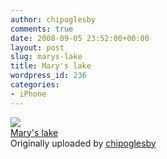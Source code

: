```yaml
---
author: chipoglesby
comments: true
date: 2008-09-05 23:52:00+00:00
layout: post
slug: marys-lake
title: Mary's lake
wordpress_id: 236
categories:
- iPhone
---
```


[![](http://farm4.static.flickr.com/3277/2831982594_81644f141d.jpg)](http://www.flickr.com/photos/chipoglesby/2831982594/)  
[Mary's lake](http://www.flickr.com/photos/chipoglesby/2831982594/)  
Originally uploaded by [chipoglesby](http://www.flickr.com/people/chipoglesby/)

  

